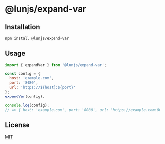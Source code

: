 # @lunjs/expand-var

## Installation

```sh
npm install @lunjs/expand-var
```

## Usage

```js
import { expandVar } from '@lunjs/expand-var';

const config = {
  host: 'example.com',
  port: '8080',
  url: 'https://${host}:${port}'
};
expandVar(config);

console.log(config);
// => { host: 'example.com', port: '8080', url: 'https://example.com:8080' }
```

## License

[MIT](LICENSE)
